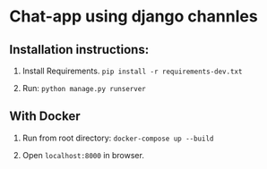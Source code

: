 # Chat-app using django channles

## Installation instructions:

1. Install Requirements.
```pip install -r requirements-dev.txt```

2. Run: ```python manage.py runserver```


## With Docker

1. Run from root directory:
```docker-compose up --build```

2.  Open ```localhost:8000``` in browser.